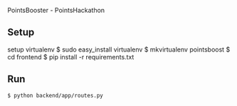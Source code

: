 PointsBooster - PointsHackathon

Setup
-----
setup virtualenv
    $ sudo easy_install virtualenv
    $ mkvirtualenv pointsboost
    $ cd frontend
    $ pip install -r requirements.txt

Run
---
```
$ python backend/app/routes.py 
```